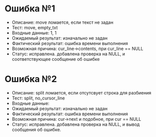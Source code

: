 # Ошибка №1
- Описание: move ломается, если текст не задан
- Тест: move, empty_txt
- Входные данные: 1, 1
- Ожидаемый результат: изначально не задан
- Фактический результат: ошибка времени выполнения 
- Возможная причина: cur_line->contents, при cur_line == NULL
- Статус: исправлена. добавлена проверка на NULL, и соответствующее сообщение об ошибке

# Ошибка №2
- Описание: split ломается, если отсутсвует строка для разбиения
- Тест: split, no_cursor_line
- Входные данные: 
- Ожидаемый результат: изначально не задан
- Фактический результат: ошибка времени выполнения 
- Возможная причина: cur->next и подобное, при cur == NULL
- Статус: исправлена. добавлена проверка на NULL, и вывод сообщения об ошибке.
